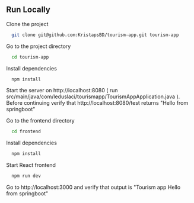 ## Run Locally

Clone the project

```bash
  git clone git@github.com:KristapsBD/tourism-app.git tourism-app
```

Go to the project directory

```bash
  cd tourism-app
```

Install dependencies

```bash
  npm install
```

Start the server on http://localhost:8080 ( run src/main/java/com/leduslaci/tourismapp/TourismAppApplication.java ).
Before continuing verify that http://localhost:8080/test returns "Hello from springboot"


Go to the frontend directory

```bash
  cd frontend
```

Install dependencies

```bash
  npm install
```

Start React frontend

```bash
  npm run dev
```

Go to http://localhost:3000 and verify that output is "Tourism app Hello from springboot"
